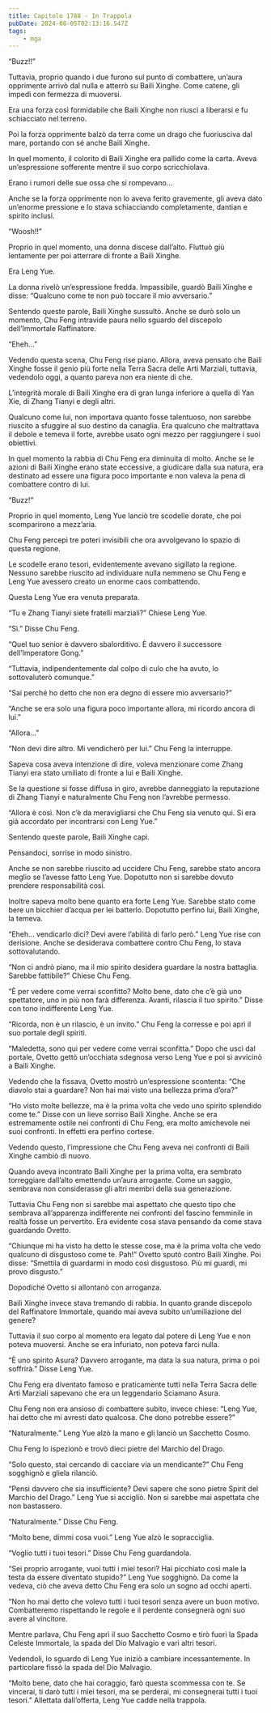 ```yaml
---
title: Capitolo 1788 - In Trappola
pubDate: 2024-08-05T02:13:16.547Z
tags:
    - mga
---
```



“Buzz!!”


Tuttavia, proprio quando i due furono sul punto di combattere, un’aura opprimente arrivò dal nulla e atterrò su Baili Xinghe. Come catene, gli impedì con fermezza di muoversi.


Era una forza così formidabile che Baili Xinghe non riuscì a liberarsi e fu schiacciato nel terreno.


Poi la forza opprimente balzò da terra come un drago che fuoriusciva dal mare, portando con sé anche Baili Xinghe.


In quel momento, il colorito di Baili Xinghe era pallido come la carta. Aveva un’espressione sofferente mentre il suo corpo scricchiolava.


Erano i rumori delle sue ossa che si rompevano…


Anche se la forza opprimente non lo aveva ferito gravemente, gli aveva dato un’enorme pressione e lo stava schiacciando completamente, dantian e spirito inclusi.


“Woosh!!”


Proprio in quel momento, una donna discese dall’alto. Fluttuò giù lentamente per poi atterrare di fronte a Baili Xinghe.


Era Leng Yue.


La donna rivelò un’espressione fredda. Impassibile, guardò Baili Xinghe e disse: “Qualcuno come te non può toccare il mio avversario.”

Sentendo queste parole, Baili Xinghe sussultò. Anche se durò solo un momento, Chu Feng intravide paura nello sguardo del discepolo dell’Immortale Raffinatore.


“Eheh…”


Vedendo questa scena, Chu Feng rise piano. Allora, aveva pensato che Baili Xinghe fosse il genio più forte nella Terra Sacra delle Arti Marziali, tuttavia, vedendolo oggi, a quanto pareva non era niente di che.

L’integrità morale di Baili Xinghe era di gran lunga inferiore a quella di Yan Xie, di Zhang Tianyi e degli altri.


Qualcuno come lui, non importava quanto fosse talentuoso, non sarebbe riuscito a sfuggire al suo destino da canaglia. Era qualcuno che maltrattava il debole e temeva il forte, avrebbe usato ogni mezzo per raggiungere i suoi obiettivi.


In quel momento la rabbia di Chu Feng era diminuita di molto. Anche se le azioni di Baili Xinghe erano state eccessive, a giudicare dalla sua natura, era destinato ad essere una figura poco importante e non valeva la pena di combattere contro di lui.


“Buzz!”


Proprio in quel momento, Leng Yue lanciò tre scodelle dorate, che poi scomparirono a mezz’aria.


Chu Feng percepì tre poteri invisibili che ora avvolgevano  lo spazio di questa regione.


Le scodelle erano tesori, evidentemente avevano sigillato la regione. Nessuno sarebbe riuscito ad individuare nulla nemmeno se Chu Feng e Leng Yue avessero creato un enorme caos combattendo.


Questa Leng Yue era venuta preparata.


“Tu e Zhang Tianyi siete fratelli marziali?” Chiese Leng Yue.

“Sì.” Disse Chu Feng.


“Quel tuo senior è davvero sbalorditivo. È davvero il successore dell’Imperatore Gong.”


“Tuttavia, indipendentemente dal colpo di culo che ha avuto, lo sottovaluterò comunque.”

“Sai perché ho detto che non era degno di essere mio avversario?”


“Anche se era solo una figura poco importante allora, mi ricordo ancora di lui.”

“Allora…”


“Non devi dire altro. Mi vendicherò per lui.” Chu Feng la interruppe.

Sapeva cosa aveva intenzione di dire, voleva menzionare come Zhang Tianyi era stato umiliato di fronte a lui e Baili Xinghe.


Se la questione si fosse diffusa in giro, avrebbe danneggiato la reputazione di Zhang Tianyi e naturalmente Chu Feng non l’avrebbe permesso.


“Allora è così. Non c’è da meravigliarsi che Chu Feng sia venuto qui. Si era già accordato per incontrarsi con Leng Yue.”


Sentendo queste parole, Baili Xinghe capì.


Pensandoci, sorrise in modo sinistro.


Anche se non sarebbe riuscito ad uccidere Chu Feng, sarebbe stato ancora meglio se l’avesse fatto Leng Yue. Dopotutto non si sarebbe dovuto prendere responsabilità così.


Inoltre sapeva molto bene quanto era forte Leng Yue. Sarebbe stato come bere un bicchier d’acqua per lei batterlo. Dopotutto perfino lui, Baili Xinghe, la temeva.


“Eheh… vendicarlo dici? Devi avere l’abilità di farlo però.” Leng Yue rise con derisione. Anche se desiderava combattere contro Chu Feng, lo stava sottovalutando.


“Non ci andrò piano, ma il mio spirito desidera guardare la nostra battaglia. Sarebbe fattibile?” Chiese Chu Feng.


“È per vedere come verrai sconfitto? Molto bene, dato che c’è già uno spettatore, uno in più non farà differenza. Avanti, rilascia il tuo spirito.” Disse con tono indifferente Leng Yue.

“Ricorda, non è un rilascio, è un invito.” Chu Feng la corresse e poi aprì il suo portale degli spiriti.


“Maledetta, sono qui per vedere come verrai sconfitta.” Dopo che uscì dal portale, Ovetto gettò un’occhiata sdegnosa verso Leng Yue e poi si avvicinò a Baili Xinghe.


Vedendo che la fissava, Ovetto mostrò un’espressione scontenta: “Che diavolo stai a guardare? Non hai mai visto una bellezza prima d’ora?”


“Ho visto molte bellezze, ma è la prima volta che vedo uno spirito splendido come te.” Disse con un lieve sorriso Baili Xinghe. Anche se era estremamente ostile nei confronti di Chu Feng, era molto amichevole nei suoi confronti. In effetti era perfino cortese.


Vedendo questo, l’impressione che Chu Feng aveva nei confronti di Baili Xinghe cambiò di nuovo.


Quando aveva incontrato Baili Xinghe per la prima volta, era sembrato torreggiare dall’alto emettendo un’aura arrogante. Come un saggio, sembrava non considerasse gli altri membri della sua generazione.


Tuttavia Chu Feng non si sarebbe mai aspettato che questo tipo che sembrava all’apparenza indifferente nei confronti del fascino femminile in realtà fosse un pervertito. Era evidente cosa stava pensando da come stava guardando Ovetto.


“Chiunque mi ha visto ha detto le stesse cose, ma è la prima volta che vedo qualcuno di disgustoso come te. Pah!” Ovetto sputò contro Baili Xinghe. Poi disse: “Smettila di guardarmi in modo così disgustoso. Più mi guardi, mi provo disgusto.”


Dopodiché Ovetto si allontanò con arroganza.

Baili Xinghe invece stava tremando di rabbia. In quanto grande discepolo del Raffinatore Immortale, quando mai aveva subìto un’umiliazione del genere?


Tuttavia il suo corpo al momento era legato dal potere di Leng Yue e non poteva muoversi. Anche se era infuriato, non poteva farci nulla.


“È uno spirito Asura? Davvero arrogante, ma data la sua natura, prima o poi soffrirà.” Disse Leng Yue.


Chu Feng era diventato famoso e praticamente tutti nella Terra Sacra delle Arti Marziali sapevano che era un leggendario Sciamano Asura.


Chu Feng non era ansioso di combattere subito, invece chiese: “Leng Yue, hai detto che mi avresti dato qualcosa. Che dono potrebbe essere?”


“Naturalmente.” Leng Yue alzò la mano e gli lanciò un Sacchetto Cosmo.


Chu Feng lo ispezionò e trovò dieci pietre del Marchio del Drago.


“Solo questo, stai cercando di cacciare via un mendicante?” Chu Feng sogghignò e gliela rilanciò.


“Pensi davvero che sia insufficiente? Devi sapere che sono pietre Spirit del Marchio del Drago.” Leng Yue si accigliò. Non si sarebbe mai aspettata che non bastassero.


“Naturalmente.” Disse Chu Feng.

“Molto bene, dimmi cosa vuoi.” Leng Yue alzò le sopracciglia.


“Voglio tutti i tuoi tesori.” Disse Chu Feng guardandola.


“Sei proprio arrogante, vuoi tutti i miei tesori? Hai picchiato così male la testa da essere diventato stupido?” Leng Yue sogghignò. Da come la vedeva, ciò che aveva detto Chu Feng era solo un sogno ad occhi aperti.

“Non ho mai detto che volevo tutti i tuoi tesori senza avere un buon motivo. Combatteremo rispettando le regole e il perdente consegnerà ogni suo avere al vincitore.


Mentre parlava, Chu Feng aprì il suo Sacchetto Cosmo e tirò fuori la Spada Celeste Immortale, la spada del Dio Malvagio e vari altri tesori.


Vedendoli, lo sguardo di Leng Yue iniziò a cambiare incessantemente. In particolare fissò la spada del Dio Malvagio.

“Molto bene, dato che hai coraggio, farò questa scommessa con te. Se vincerai, ti darò tutti i miei tesori, ma se perderai, mi consegnerai tutti i tuoi tesori.” Allettata dall’offerta, Leng Yue cadde nella trappola.



